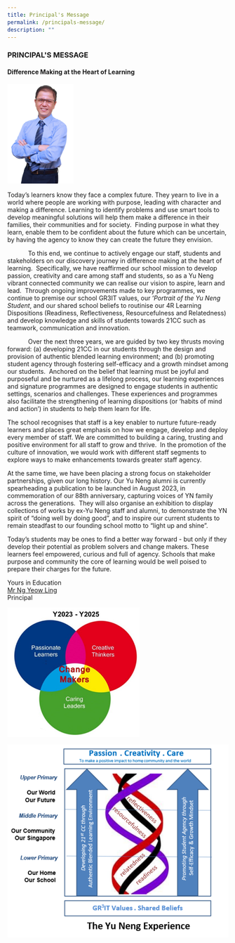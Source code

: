 ```yaml
---
title: Principal's Message
permalink: /principals-message/
description: ""
---
```

### PRINCIPAL'S MESSAGE

#### Difference Making at the Heart of Learning


<img src="/images/Mr%20Ng%202023.jpg"
		 style="width:30%"/>
		 


Today’s learners know they face a complex future. They yearn to live in a world where people are working with purpose, leading with character and making a difference. Learning to identify problems and use smart tools to develop meaningful solutions will help them make a difference in their families, their communities and for society.  Finding purpose in what they learn, enable them to be confident about the future which can be uncertain, by having the agency to know they can create the future they envision.

            To this end, we continue to actively engage our staff, students and stakeholders on our discovery journey in difference making at the heart of learning.  Specifically, we have reaffirmed our school mission to develop passion, creativity and care among staff and students, so as a Yu Neng vibrant connected community we can realise our vision to aspire, learn and lead.  Through ongoing improvements made to key programmes, we continue to premise our school GR3IT values, our ‘_Portrait of the Yu Neng Student_, and our shared school beliefs to routinise our 4R Learning Dispositions (Readiness, Reflectiveness, Resourcefulness and Relatedness) and develop knowledge and skills of students towards 21CC such as teamwork, communication and innovation.

            Over the next three years, we are guided by two key thrusts moving forward: (a) developing 21CC in our students through the design and provision of authentic blended learning environment; and (b) promoting student agency through fostering self-efficacy and a growth mindset among our students.  Anchored on the belief that learning must be joyful and purposeful and be nurtured as a lifelong process, our learning experiences and signature programmes are designed to engage students in authentic settings, scenarios and challenges. These experiences and programmes also facilitate the strengthening of learning dispositions (or ‘habits of mind and action’) in students to help them learn for life.

The school recognises that staff is a key enabler to nurture future-ready learners and places great emphasis on how we engage, develop and deploy every member of staff. We are committed to building a caring, trusting and positive environment for all staff to grow and thrive.  In the promotion of the culture of innovation, we would work with different staff segments to explore ways to make enhancements towards greater staff agency. 

At the same time, we have been placing a strong focus on stakeholder partnerships, given our long history. Our Yu Neng alumni is currently spearheading a publication to be launched in August 2023, in commemoration of our 88th anniversary, capturing voices of YN family across the generations.  They will also organise an exhibition to display collections of works by ex-Yu Neng staff and alumni, to demonstrate the YN spirit of “doing well by doing good”, and to inspire our current students to remain steadfast to our founding school motto to “light up and shine”.

Today’s students may be ones to find a better way forward - but only if they develop their potential as problem solvers and change makers. These learners feel empowered, curious and full of agency. Schools that make purpose and community the core of learning would be well poised to prepare their charges for the future.

Yours in Education  
[Mr Ng Yeow Ling](ng_yeow_ling@schools.gov.sg)  
Principal


<img src="/images/Change%20Maker.jpg"
		 style="width:60%"/>


![](/images/The%20YN%20Experience.png)